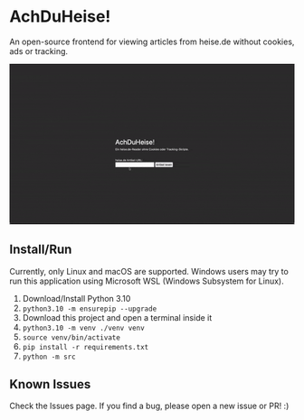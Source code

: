 # AchDuHeise!

An open-source frontend for viewing articles from heise.de without cookies, ads or tracking.

![A gif, displaying how the website works. A start page with an input for a URL and a button that says "Artikel lesen" are being displayed. A link gets pasted into the field, and the button is being clicked. The site then displays a news article.](preview.gif)

## Install/Run
Currently, only Linux and macOS are supported. Windows users may try to run this application using Microsoft WSL (Windows Subsystem for Linux).
1. Download/Install Python 3.10
2. `python3.10 -m ensurepip --upgrade`
3. Download this project and open a terminal inside it
4. `python3.10 -m venv ./venv venv`
5. `source venv/bin/activate`
6. `pip install -r requirements.txt`
7. `python -m src`

## Known Issues
Check the Issues page. If you find a bug, please open a new issue or PR! :)